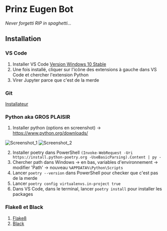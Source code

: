 # Prinz Eugen Bot
*Never forgetti RIP in spaghetti...*
## Installation
### VS Code
1. Installer VS Code [Version Windows 10 Stable](https://code.visualstudio.com/)
2. Une fois installé, cliquer sur l'icône des extensions à gauche dans VS Code et chercher l'extension Python
3. Virer Jupyter parce que c'est de la merde
### Git
[Installateur](https://github.com/git-for-windows/git/releases/download/v2.37.3.windows.1/Git-2.37.3-64-bit.exe)
### Python aka GROS PLAISIR
1. Installer python (options en screenshot) -> https://www.python.org/downloads/

![Screenshot_1](https://user-images.githubusercontent.com/71824529/188321960-08047db0-457e-45a9-a113-89454e5ad8b1.png)
![Screenshot_2](https://user-images.githubusercontent.com/71824529/188321966-77192bdc-99dc-4219-92c8-e11098540247.png)

2. Installer poetry dans PowerShell `(Invoke-WebRequest -Uri https://install.python-poetry.org -UseBasicParsing).Content | py -`
3. Chercher path dans Windows -> en bas, variables d'environnement -> modifier 'Path' -> nouveau `%APPDATA%\Python\Scripts`
4. Lancer `poetry --version` dans PowerShell pour checker que c'est pas de la merde
5. Lancer `poetry config virtualenvs.in-project true`
6. Dans VS Code, dans le terminal, lancer `poetry install` pour installer les packages

### Flake8 et Black
1. [Flake8](https://www.pythoncheatsheet.org/blog/python-projects-with-poetry-and-vscode-part-2#flake8)
2. [Black](https://www.pythoncheatsheet.org/blog/python-projects-with-poetry-and-vscode-part-2#black)
